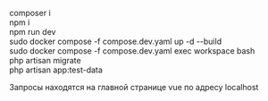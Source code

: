 composer i<br>
npm i<br>
npm run dev<br>
sudo docker compose -f compose.dev.yaml up -d --build<br>
sudo docker compose -f compose.dev.yaml exec workspace bash<br>
php artisan migrate<br>
php artisan app:test-data<br>


Запросы находятся на главной странице vue по адресу localhost



